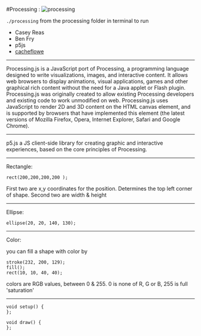 #Processing :
![processing](https://lh4.googleusercontent.com/-azP3ojRmi4Q/AAAAAAAAAAI/AAAAAAAAAZk/hyRbfyOPMAU/photo.jpg)

`./processing` from the processing folder in terminal to run

- Casey Reas
- Ben Fry
- p5js
- [cacheflowe](https://ello.co/cacheflowe)

________________

Processing.js is a JavaScript port of Processing, a programming language designed to write visualizations, images, and interactive content. It allows web browsers to display animations, visual applications, games and other graphical rich content without the need for a Java applet or Flash plugin.
Processing.js was originally created to allow existing Processing developers and existing code to work unmodified on web. Processing.js uses JavaScript to render  2D and 3D content on the HTML canvas element, and is supported by browsers that have implemented this element (the latest versions of Mozilla Firefox, Opera, Internet Explorer, Safari and Google Chrome).

___________

p5.js a JS client-side library for creating graphic and interactive experiences, based on the core principles of Processing.

________________

Rectangle:

`rect(200,200,200,200 );`

First two are x,y coordinates for the position. Determines the top left corner of shape.
Second two are width & height

_____

Ellipse:

`ellipse(20, 20, 140, 130);`

____

Color:

you can fill a shape with color by

```
stroke(232, 200, 129);
fill();
rect(10, 10, 40, 40);
```
colors are RGB values, between 0 & 255. 0 is none of R, G or B, 255 is full 'saturation'

_____

```
void setup() {
};

void draw() {
};
```
